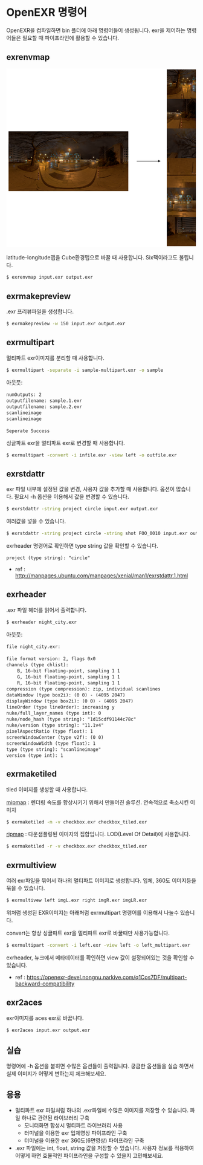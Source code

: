 # OpenEXR 명령어
OpenEXR을 컴파일하면 bin 폴더에 아래 명령어들이 생성됩니다.
exr을 제어하는 명령어들은 필요할 때 파이프라인에 활용할 수 있습니다.

## exrenvmap
![latlong2cube](../figures/latlong2cube.png)

latitude-longitude맵을 Cube환경맵으로 바꿀 때 사용합니다. Six팩이라고도 불립니다.

```bash
$ exrenvmap input.exr output.exr
```

## exrmakepreview
.exr 프리뷰파일을 생성합니다.

```bash
$ exrmakepreview -w 150 input.exr output.exr
```

## exrmultipart
멀티파트 exr이미지를 분리할 때 사용합니다.

```bash
$ exrmultipart -separate -i sample-multipart.exr -o sample
```

아웃풋:
```
numOutputs: 2
outputfilename: sample.1.exr
outputfilename: sample.2.exr
scanlineimage
scanlineimage

Seperate Success
```

싱글파트 exr을 멀티파트 exr로 변경할 때 사용합니다.

```bash
$ exrmultipart -convert -i infile.exr -view left -o outfile.exr
```
## exrstdattr
exr 파일 내부에 설정된 값을 변경, 사용자 값을 추가할 때 사용합니다.
옵션이 많습니다. 필요시 -h 옵션을 이용해서 값을 변경할 수 있습니다.

```bash
$ exrstdattr -string project circle input.exr output.exr
```

여러값을 넣을 수 있습니다.

```bash
$ exrstdattr -string project circle -string shot FOO_0010 input.exr output.exr
```

exrheader 명령어로 확인하면 type string 값을 확인할 수 있습니다.
```
project (type string): "circle"
```
- ref : http://manpages.ubuntu.com/manpages/xenial/man1/exrstdattr.1.html

## exrheader
.exr 파일 헤더를 읽어서 출력합니다.

```bash
$ exrheader night_city.exr 
```

아웃풋:
```
file night_city.exr:

file format version: 2, flags 0x0
channels (type chlist):
    B, 16-bit floating-point, sampling 1 1
    G, 16-bit floating-point, sampling 1 1
    R, 16-bit floating-point, sampling 1 1
compression (type compression): zip, individual scanlines
dataWindow (type box2i): (0 0) - (4095 2047)
displayWindow (type box2i): (0 0) - (4095 2047)
lineOrder (type lineOrder): increasing y
nuke/full_layer_names (type int): 0
nuke/node_hash (type string): "1d15cdf91144c78c"
nuke/version (type string): "11.1v4"
pixelAspectRatio (type float): 1
screenWindowCenter (type v2f): (0 0)
screenWindowWidth (type float): 1
type (type string): "scanlineimage"
version (type int): 1
```


## exrmaketiled
tiled 이미지를 생성할 때 사용합니다.

[mipmap](https://ko.wikipedia.org/wiki/밉맵) : 렌더링 속도를 향상시키기 위해서 만들어진 솔루션. 연속적으로 축소시킨 이미지

```bash
$ exrmaketiled -m -v checkbox.exr checkbox_tiled.exr
```

[ripmap](http://kaba.hilvi.org/pastel-1.3.0/pastel/gfx/ripmap.htm) : 다운샘플링된 이미지의 집합입니다. LOD(Level Of Detail)에 사용합니다.

```bash
$ exrmaketiled -r -v checkbox.exr checkbox_tiled.exr
```

## exrmultiview
여러 exr파일을 묶어서 하나의 멀티파트 이미지로 생성합니다.
입체, 360도 이미지등을 묶을 수 있습니다.

```bash
$ exrmultivew left imgL.exr right imgR.exr imgLR.exr
```

위처럼 생성된 EXR이미지는 아래처럼 exrmultipart 명령어를 이용해서 나눌수 있습니다.


convert는 항상 싱글파트 exr을 멀티파트 exr로 바꿀때만 사용가능합니다.

```bash
$ exrmultipart -convert -i left.exr -view left -o left_multipart.exr
```

exrheader, 뉴크에서 메타데이터를 확인하면 view 값이 설정되어있는 것을 확인할 수 있습니다.

- ref : https://openexr-devel.nongnu.narkive.com/q1Cos7DF/multipart-backward-compatibility

## exr2aces
exr이미지를 aces exr로 바꿉니다.

```bash
$ exr2aces input.exr output.exr
```

## 실습
명령어에 -h 옵션을 붙히면 수많은 옵션들이 출력됩니다.
궁금한 옵션들을 실습 하면서 실제 이미지가 어떻게 변하는지 체크해보세요.

## 응용
- 멀티파트 exr 파일처럼 하나의 .exr파일에 수많은 이미지를 저장할 수 있습니다. 파일 하나로 관련된 라이브러리 구축
	- 모니터화면 합성시 멀티파트 라이브러리 사용
	- 터미널을 이용한 exr 입체영상 파이프라인 구축
	- 터미널을 이용한 exr 360도(6면영상) 파이프라인 구축
- .exr 파일에는 int, float, string 값을 저장할 수 있습니다. 사용자 정보를 적용하여 어떻게 하면 효율적인 파이프라인을 구성할 수 있을지 고민해보세요.
